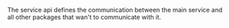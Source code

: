 
The service api defines the communication between the main service
and all other packages that wan't to communicate with it.